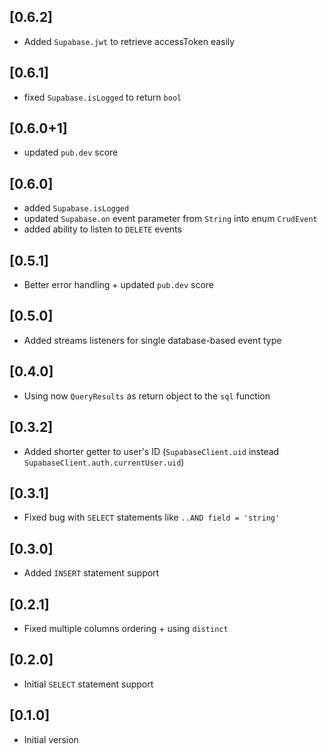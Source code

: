 ## [0.6.2]
- Added `Supabase.jwt` to retrieve accessToken easily

## [0.6.1]
- fixed `Supabase.isLogged` to return `bool`

## [0.6.0+1]
- updated `pub.dev` score

## [0.6.0]
- added `Supabase.isLogged`
- updated `Supabase.on` event parameter from `String` into enum `CrudEvent`
- added ability to listen to `DELETE` events

## [0.5.1]
- Better error handling + updated `pub.dev` score

## [0.5.0]
- Added streams listeners for single database-based event type

## [0.4.0]
- Using now `QueryResults` as return object to the `sql` function

## [0.3.2]
- Added shorter getter to user's ID (`SupabaseClient.uid` instead `SupabaseClient.auth.currentUser.uid`)

## [0.3.1]
- Fixed bug with `SELECT` statements like `..AND field = 'string'`

## [0.3.0]
- Added `INSERT` statement support

## [0.2.1]
- Fixed multiple columns ordering + using `distinct`

## [0.2.0]
- Initial `SELECT` statement support

## [0.1.0]
- Initial version
